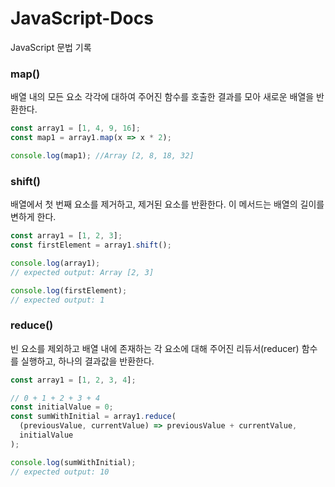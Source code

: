 # JavaScript-Docs
JavaScript 문법 기록


### map()
배열 내의 모든 요소 각각에 대하여 주어진 함수를 호출한 결과를 모아 새로운 배열을 반환한다.
```javascript
const array1 = [1, 4, 9, 16];
const map1 = array1.map(x => x * 2);

console.log(map1); //Array [2, 8, 18, 32]
```


### shift()
배열에서 첫 번째 요소를 제거하고, 제거된 요소를 반환한다. 이 메서드는 배열의 길이를 변하게 한다.
```javascript
const array1 = [1, 2, 3];
const firstElement = array1.shift();

console.log(array1);
// expected output: Array [2, 3]

console.log(firstElement);
// expected output: 1

```


### reduce()
빈 요소를 제외하고 배열 내에 존재하는 각 요소에 대해 주어진 리듀서(reducer) 함수를 실행하고, 하나의 결과값을 반환한다.
```javascript
const array1 = [1, 2, 3, 4];

// 0 + 1 + 2 + 3 + 4
const initialValue = 0;
const sumWithInitial = array1.reduce(
  (previousValue, currentValue) => previousValue + currentValue,
  initialValue
);

console.log(sumWithInitial);
// expected output: 10
```
